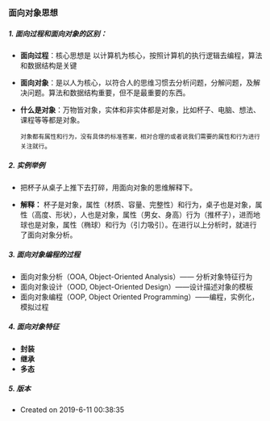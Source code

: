 ### 面向对象思想

#####  1. 面向过程和面向对象的区别：

* **面向过程**：核心思想是 以计算机为核心，按照计算机的执行逻辑去编程，算法和数据结构是关键

* **面向对象**：是以人为核心，以符合人的思维习惯去分析问题，分解问题，及解决问题。算法和数据结构重要，但不是最重要的东西。

* **什么是对象**：万物皆对象，实体和非实体都是对象，比如杯子、电脑、想法、课程等等都是对象。

  `对象都有属性和行为，没有具体的标准答案，相对合理的或者说我们需要的属性和行为进行关注就行`。

##### 2.  实例举例

* 把杯子从桌子上推下去打碎，用面向对象的思维解释下。

* **解释：** 杯子是对象，属性（材质、容量、完整性）和行为，桌子也是对象，属性（高度、形状），人也是对象，属性（男女、身高）行为（推杯子），进而地球也是对象，属性（椭球）和行为（引力吸引）。在进行以上分析时，就进行了面向对象分析。

##### 3. 面向对象编程的过程

* 面向对象分析（OOA, Object-Oriented Analysis）—— 分析对象特征行为
* 面向对象设计（OOD, Object-Oriented Design）——设计描述对象的模板
* 面向对象编程（OOP, Object Oriented Programming）——编程，实例化，模拟过程

##### 4. 面向对象特征

* **封装**
* **继承**
* **多态**

##### 5. 版本

* Created on 2019-6-11 00:38:35
